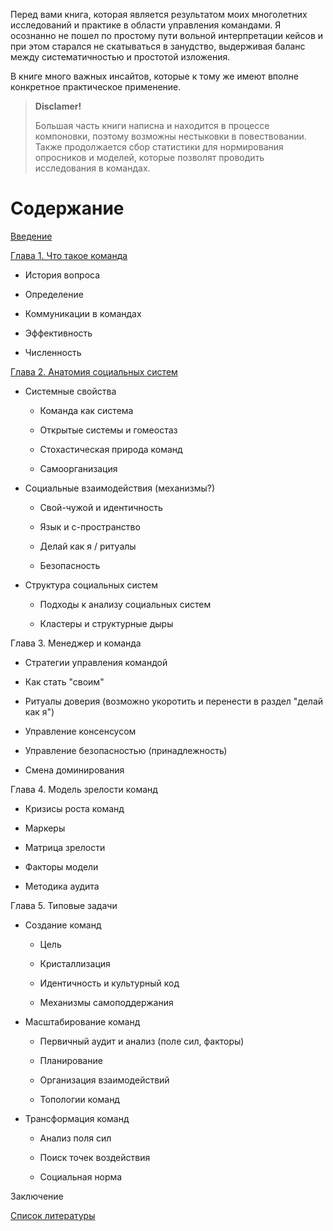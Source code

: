 Перед вами книга, которая является результатом моих многолетних исследований и практике в области управления командами. Я осознанно не пошел по простому пути вольной интерпретации кейсов и при этом старался не скатываться в занудство, выдерживая баланс между систематичностью и простотой изложения.

В книге много важных инсайтов, которые к тому же имеют вполне конкретное практическое применение.

> **Disclamer!**
> 
> Большая часть книги написна и находится в процессе компоновки, поэтому возможны нестыковки в повествовании. Также продолжается сбор статистики для нормирования опросников и моделей, которые позволят проводить исследования в командах.  

<!-- К методике аудита и анализа я тоже старался подходить научно, но качество модели еще предстоит повышать, а для этого нужна статистика. Поэтому приглашаю поучаствовать в исследованиях моих исследованиях. (ссылки будут позже) -->

# Содержание

[Введение](0.intro.md)

[Глава 1. Что такое команда](01.chapter1.md)

- История вопроса

- Определение

- Коммуникации в командах

- Эффективность

- Численность

[Глава 2. Анатомия социальных систем](02.chapter2.md)

- Системные свойства
  
  - Команда как система
  
  - Открытые системы и гомеостаз
  
  - Стохастическая природа команд
  
  - Самоорганизация

- Социальные взаимодействия (механизмы?)
  
  - Свой-чужой и идентичность
  
  - Язык и c-пространство
  
  - Делай как я / ритуалы
  
  - Безопасность

- Структура социальных систем
  
  - Подходы к анализу социальных систем
  
  - Кластеры и структурные дыры

Глава 3. Менеджер и команда

- Стратегии управления командой

- Как стать "своим"

- Ритуалы доверия (возможно укоротить и перенести в раздел "делай как я")

- Управление консенсусом

- Управление безопасностью (принадлежность)

- Смена доминирования

Глава 4. Модель зрелости команд

- Кризисы роста команд

- Маркеры

- Матрица зрелости

- Факторы модели

- Методика аудита

Глава 5. Типовые задачи

- Создание команд
  
  - Цель
  
  - Кристаллизация
  
  - Идентичность и культурный код
  
  - Механизмы самоподдержания

- Масштабирование команд
  
  - Первичный аудит и анализ (поле сил, факторы)
  
  - Планирование
  
  - Организация взаимодействий
  
  - Топологии команд

- Трансформация команд
  
  - Анализ поля сил
  
  - Поиск точек воздействия
  
  - Социальная норма

Заключение

[Список литературы](references.md)
